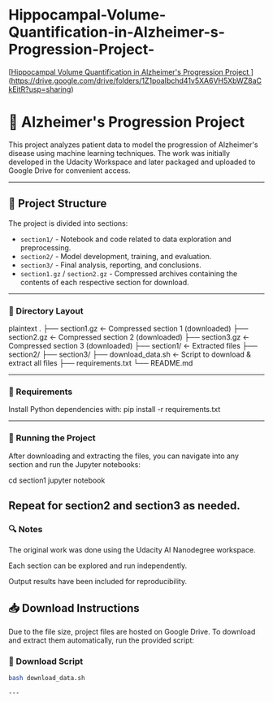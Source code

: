 # Hippocampal-Volume-Quantification-in-Alzheimer-s-Progression-Project-
[[Hippocampal Volume Quantification in Alzheimer's Progression Project 
](https://drive.google.com/drive/folders/1Z1poaIbchd41v5XA6VH5XbWZ8aCkEitR?usp=drive_link)](https://drive.google.com/drive/folders/1Z1poaIbchd41v5XA6VH5XbWZ8aCkEitR?usp=sharing)


# 🧠 Alzheimer's Progression Project

This project analyzes patient data to model the progression of Alzheimer's disease using machine learning techniques. The work was initially developed in the Udacity Workspace and later packaged and uploaded to Google Drive for convenient access.

---

## 📁 Project Structure

The project is divided into sections:

- `section1/` - Notebook and code related to data exploration and preprocessing.
- `section2/` - Model development, training, and evaluation.
- `section3/` - Final analysis, reporting, and conclusions.
- `section1.gz` / `section2.gz` - Compressed archives containing the contents of each respective section for download.

---
### 📂 Directory Layout
plaintext 
.
├── section1.gz              ← Compressed section 1 (downloaded)
├── section2.gz              ← Compressed section 2 (downloaded)
├── section3.gz              ← Compressed section 3 (downloaded)
├── section1/                ← Extracted files
├── section2/
├── section3/
├── download_data.sh         ← Script to download & extract all files
├── requirements.txt
└── README.md

---

### 🧰 Requirements
Install Python dependencies with:
  pip install -r requirements.txt 

---

### 🚀 Running the Project
After downloading and extracting the files, you can navigate into any section and run the Jupyter notebooks:
 
cd section1
jupyter notebook

Repeat for section2 and section3 as needed.
---


### 🔍 Notes
The original work was done using the Udacity AI Nanodegree workspace.

Each section can be explored and run independently.

Output results have been included for reproducibility.

## 📥 Download Instructions

Due to the file size, project files are hosted on Google Drive. To download and extract them automatically, run the provided script:

### 🔧 Download Script

```bash
bash download_data.sh  

---

